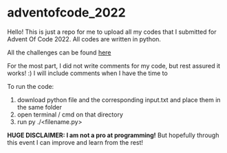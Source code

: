 # adventofcode_2022

Hello! This is just a repo for me to upload all my codes that I submitted for Advent Of Code 2022. 
All codes are written in python.

All the challenges can be found <a href= "https://adventofcode.com/2022/"> here </a> 

For the most part, I did not write comments for my code, but rest assured it works! :) 
I will include comments when I have the time to

To run the code: 
1) download python file and the corresponding input.txt and place them in the same folder 
2) open terminal / cmd on that directory 
3) run py ./<filename.py>


<b>HUGE DISCLAIMER: I am not a pro at programming!</b>
But hopefully through this event I can improve and learn from the rest!
